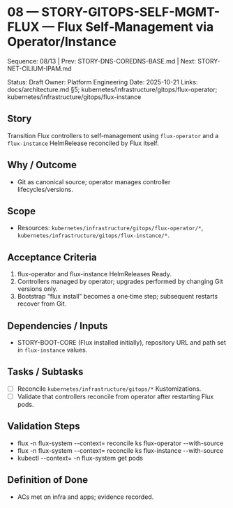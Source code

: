 # 08 — STORY-GITOPS-SELF-MGMT-FLUX — Flux Self‑Management via Operator/Instance

Sequence: 08/13 | Prev: STORY-DNS-COREDNS-BASE.md | Next: STORY-NET-CILIUM-IPAM.md

Status: Draft
Owner: Platform Engineering
Date: 2025-10-21
Links: docs/architecture.md §5; kubernetes/infrastructure/gitops/flux-operator; kubernetes/infrastructure/gitops/flux-instance

## Story
Transition Flux controllers to self‑management using `flux-operator` and a `flux-instance` HelmRelease reconciled by Flux itself.

## Why / Outcome
- Git as canonical source; operator manages controller lifecycles/versions.

## Scope
- Resources: `kubernetes/infrastructure/gitops/flux-operator/*`, `kubernetes/infrastructure/gitops/flux-instance/*`.

## Acceptance Criteria
1) flux-operator and flux-instance HelmReleases Ready.
2) Controllers managed by operator; upgrades performed by changing Git versions only.
3) Bootstrap “flux install” becomes a one‑time step; subsequent restarts recover from Git.

## Dependencies / Inputs
- STORY-BOOT-CORE (Flux installed initially), repository URL and path set in `flux-instance` values.

## Tasks / Subtasks
- [ ] Reconcile `kubernetes/infrastructure/gitops/*` Kustomizations.
- [ ] Validate that controllers reconcile from operator after restarting Flux pods.

## Validation Steps
- flux -n flux-system --context=<ctx> reconcile ks flux-operator --with-source
- flux -n flux-system --context=<ctx> reconcile ks flux-instance --with-source
- kubectl --context=<ctx> -n flux-system get pods

## Definition of Done
- ACs met on infra and apps; evidence recorded.
